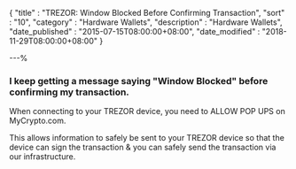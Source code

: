 {
"title"       : "TREZOR: Window Blocked Before Confirming Transaction",
"sort"        : "10",
"category"    : "Hardware Wallets",
"description" : "Hardware Wallets",
"date_published" : "2015-07-15T08:00:00+08:00",
"date_modified"  : "2018-11-29T08:00:00+08:00"
}

---%


### I keep getting a message saying "Window Blocked" before confirming my transaction.

When connecting to your TREZOR device, you need to ALLOW POP UPS on MyCrypto.com.

This allows information to safely be sent to your TREZOR device so that the device can sign the transaction & you can safely send the transaction via our infrastructure.
